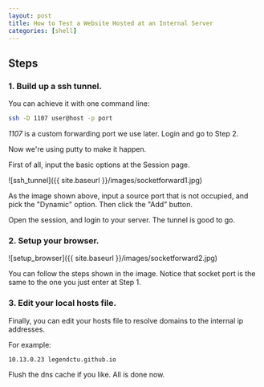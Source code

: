 ```yaml
---
layout: post
title: How to Test a Website Hosted at an Internal Server
categories: [shell]
---
```


## Steps

### 1. Build up a ssh tunnel.

You can achieve it with one command line:

```bash
ssh -D 1107 user@host -p port
```

*1107* is a custom forwarding port we use later. Login and go to Step 2.

Now we're using putty to make it happen.

First of all, input the basic options at the Session page.

![ssh_tunnel]({{ site.baseurl }}/images/socketforward1.jpg)

As the image shown above, input a source port that is not occupied, and pick the "Dynamic" option. Then click the "Add" button.

Open the session, and login to your server. The tunnel is good to go.


### 2. Setup your browser.

![setup_browser]({{ site.baseurl }}/images/socketforward2.jpg)

You can follow the steps shown in the image. Notice that socket port is the same to the one you just enter at Step 1.


### 3. Edit your local hosts file.

Finally, you can edit your hosts file to resolve domains to the internal ip addresses.

For example:

```bash
10.13.0.23 legendctu.github.io
```

Flush the dns cache if you like. All is done now.

